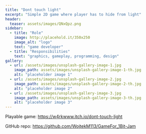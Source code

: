 ```yaml
---
title: "Dont touch light"
excerpt: "Simple 2D game where player has to hide from light"
header:
  teaser: assets/images/QNxQpz.png
sidebar:
  - title: "Role"
    image: http://placehold.it/350x250
    image_alt: "logo"
    text: "game developer"
  - title: "Responsibilities"
    text: "graphics, gameplay, programming, design"
gallery:
  - url: /assets/images/unsplash-gallery-image-1.jpg
    image_path: assets/images/unsplash-gallery-image-1-th.jpg
    alt: "placeholder image 1"
  - url: /assets/images/unsplash-gallery-image-2.jpg
    image_path: assets/images/unsplash-gallery-image-2-th.jpg
    alt: "placeholder image 2"
  - url: /assets/images/unsplash-gallery-image-3.jpg
    image_path: assets/images/unsplash-gallery-image-3-th.jpg
    alt: "placeholder image 3"
---
```

Playable game: <https://w4rkwww.itch.io/dont-touch-light>

GitHub repo: <https://github.com/WojtekM113/GameFor_1Bit-Jam>